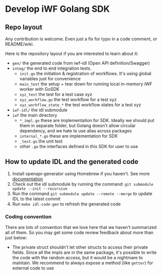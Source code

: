 # Develop iWF Golang SDK

## Repo layout

Any contribution is welcome. Even just a fix for typo in a code comment, or README/wiki.

Here is the repository layout if you are interested to learn about it:

* `gen/` the generated code from iwf-idl (Open API definition/Swagger)
* `integ/` the end to end integration tests.
    * `init.go` the initiation & registration of workflows. It's using global variables just for convenience
    * `main_test` the setup + tear down for running local in-memory iWF worker with GoSDK
    * `xyz_test` the test for a test case xyz
    * `xyz_workflow.go` the test workflow for a test xyz
    * `xyz_workflow_state_*` the test workflow states for a test xyz
* `iwf-idl/` the idl submodule
* `iwf` the main directory
  * `*_impl.go` these are implementation for SDK. Ideally we should put them in separate folder, but Golang doesn't allow circular dependency, and we hate to use alias across packages
  * `internal_*.go` these are implementation for SDK
  * `_test.go` the unit test
  * other `.go` the interfaces defined in this SDK for user to use

## How to update IDL and the generated code
1. Install openapi-generator using Homebrew if you haven't. See more [documentation](https://openapi-generator.tech/docs/installation)
2. Check out the idl submodule by running the command: `git submodule update --init --recursive`
3. Run the command `git submodule update --remote --merge` to update IDL to the latest commit
4. Run `make idl-code-gen` to refresh the generated code

### Coding convention 
There are lots of convention that we love here that we haven't summarized all of them. So you may get some code review feedback about more than just below:
* The private struct shouldn't let other structs to access their private fields. Since all the impls are in the same package, it's possible to write the code with the random access, but it would be a nightmare to maintain. We recommend to always expose a method (like `getter`) for external code to use